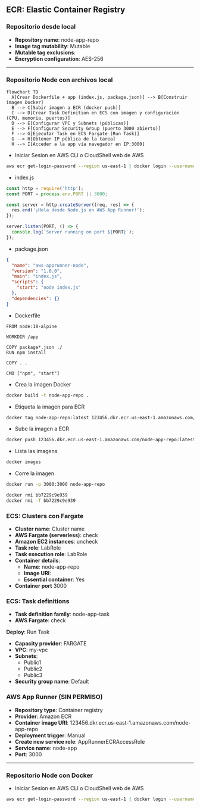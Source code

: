 ## **ECR**: Elastic Container Registry
### Repositorio desde local
- **Repository name**: node-app-repo
- **Image tag mutability**: Mutable
- **Mutable tag exclusions**:
- **Encryption configuration**: AES-256
---

### Repositorio Node con archivos local

```mermaid
flowchart TD
  A[Crear Dockerfile + app (index.js, package.json)] --> B[Construir imagen Docker]
  B --> C[Subir imagen a ECR (docker push)]
  C --> D[Crear Task Definition en ECS con imagen y configuración (CPU, memoria, puertos)]
  D --> E[Configurar VPC y Subnets (públicas)]
  E --> F[Configurar Security Group (puerto 3000 abierto)]
  F --> G[Ejecutar Task en ECS Fargate (Run Task)]
  G --> H[Obtener IP pública de la tarea]
  H --> I[Acceder a la app vía navegador en IP:3000]
```

- Iniciar Sesion en AWS CLI o CloudShell web de AWS
```bash
aws ecr get-login-password --region us-east-1 | docker login --username AWS --password-stdin 123456.dkr.ecr.us-east-1.amazonaws.com
```

- index.js
```javascript
const http = require('http');
const PORT = process.env.PORT || 3000;

const server = http.createServer((req, res) => {
  res.end('¡Hola desde Node.js en AWS App Runner!');
});

server.listen(PORT, () => {
  console.log(`Server running on port ${PORT}`);
});
```

- package.json
```json
{
  "name": "aws-apprunner-node",
  "version": "1.0.0",
  "main": "index.js",
  "scripts": {
    "start": "node index.js"
  },
  "dependencies": {}
}
```

- Dockerfile
```
FROM node:18-alpine

WORKDIR /app

COPY package*.json ./
RUN npm install

COPY . .

CMD ["npm", "start"]
```

- Crea la imagen Docker
```bash
docker build -t node-app-repo .
```

- Etiqueta la imagen para ECR
```bash
docker tag node-app-repo:latest 123456.dkr.ecr.us-east-1.amazonaws.com/node-app-repo:latest
```

- Sube la imagen a ECR
```bash
docker push 123456.dkr.ecr.us-east-1.amazonaws.com/node-app-repo:latest
```

- Lista las imagens
```bash
docker images
```

- Corre la imagen
```bash
docker run -p 3000:3000 node-app-repo
```

```bash
docker rmi bb7229c9e939
docker rmi -f bb7229c9e939
```

### ECS: Clusters con Fargate
- **Cluster name**: Cluster name
- **AWS Fargate (serverless)**: check
- **Amazon EC2 instances**: uncheck
- **Task role**: LabRole
- **Task execution role**: LabRole
- **Container details**:
  - **Name**: node-app-repo
  - **Image URI**: 
  - **Essential container**: Yes
- **Container port** 3000

### ECS: Task definitions
- **Task definition family**: node-app-task
- **AWS Fargate**: check

**Deploy**: Run Task
- **Capacity provider**: FARGATE
- **VPC**: my-vpc
- **Subnets**:
  - Public1
  - Public2
  - Public3    
- **Security group name**: Default

### AWS App Runner (SIN PERMISO)
- **Repository type**: Container registry
- **Provider**: Amazon ECR
- **Container image URI**: 123456.dkr.ecr.us-east-1.amazonaws.com/node-app-repo
- **Deployment trigger**: Manual
- **Create new service role**: AppRunnerECRAccessRole
- **Service name**: node-app
- **Port**: 3000

---

### Repositorio Node con Docker
- Iniciar Sesion en AWS CLI o CloudShell web de AWS
```bash
aws ecr get-login-password --region us-east-1 | docker login --username AWS --password-stdin 123456789012.dkr.ecr.us-east-1.amazonaws.com
```


